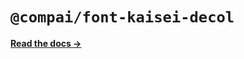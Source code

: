 # `@compai/font-kaisei-decol`

[**Read the docs &rarr;**](https://components.ai/docs/typefaces/kaisei-decol)
